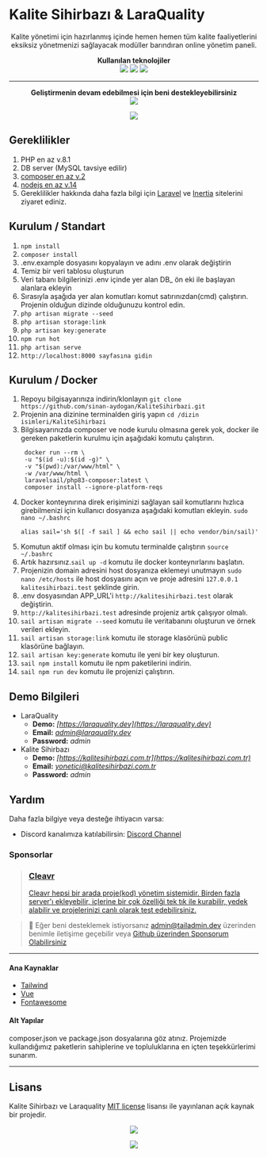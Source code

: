 Kalite Sihirbazı & LaraQuality
======

<p align="center">
Kalite yönetimi için hazırlanmış içinde hemen hemen tüm kalite faaliyetlerini eksiksiz yönetmenizi sağlayacak modüller barındıran online yönetim paneli.
</p>

<p align="center">
<b>Kullanılan teknolojiler</b>
<br>
  <img src="https://img.shields.io/badge/Laravel-FF2D20?style=for-the-badge&logo=laravel&logoColor=white" />
  <img src="https://img.shields.io/badge/Tailwind_CSS-38B2AC?style=for-the-badge&logo=tailwind-css&logoColor=white" />
  <img src="https://img.shields.io/badge/Vue.js-35495E?style=for-the-badge&logo=vuedotjs&logoColor=4FC08D" />
</p>
<hr>
<p align="center">
<b>Geliştirmenin devam edebilmesi için beni destekleyebilirsiniz</b>
<br/>
<a href="https://ko-fi.com/sinanaydogan" target="_blank">
    <img src="https://ko-fi.com/img/githubbutton_sm.svg">
</a>

</p>

<p align="center">
<a href="https://www.buymeacoffee.com/sinanaydogan">
    <img src="https://img.buymeacoffee.com/button-api/?text=Buy me a coffee&emoji=&slug=sinanaydogan&button_colour=FFDD00&font_colour=000000&font_family=Lato&outline_colour=000000&coffee_colour=ffffff">
</a>
</p>


Gereklilikler
------
1. PHP en az v.8.1
2. DB server (MySQL tavsiye edilir)
3. [composer en az v.2](https://getcomposer.org/)
4. [nodejs en az v.14](https://nodejs.org/)
5. Gereklilikler hakkında daha fazla bilgi için [Laravel](https://laravel.com/) ve [Inertia](https://inertiajs.com/) sitelerini ziyaret ediniz.


Kurulum / Standart
------

1. ```npm install```
2. ```composer install```
3. .env.example dosyasını kopyalayın ve adını .env olarak değiştirin
4. Temiz bir veri tablosu oluşturun
5. Veri tabanı bilgilerinizi .env içinde yer alan DB_ ön eki ile başlayan alanlara ekleyin
6. Sırasıyla aşağıda yer alan komutları komut satırınızdan(cmd) çalıştırın. Projenin olduğun dizinde olduğunuzu kontrol edin.
7. ```php artisan migrate --seed```
8. ```php artisan storage:link```
9. ```php artisan key:generate```
10. ```npm run hot```
11. ```php artisan serve```
12. ```http://localhost:8000 sayfasına gidin```

Kurulum / Docker
------
1. Repoyu bilgisayarınıza indirin/klonlayın ```git clone https://github.com/sinan-aydogan/KaliteSihirbazi.git```
2. Projenin ana dizinine terminalden giriş yapın ```cd /dizin isimleri/KaliteSihirbazi```
3. Bilgisayarınızda composer ve node kurulu olmasına gerek yok, docker ile gereken paketlerin kurulmu için aşağıdaki komutu çalıştırın.
   ```
    docker run --rm \
    -u "$(id -u):$(id -g)" \
    -v "$(pwd):/var/www/html" \
    -w /var/www/html \
    laravelsail/php83-composer:latest \
    composer install --ignore-platform-reqs
   ```
5. Docker konteynırına direk erişiminizi sağlayan sail komutlarını hızlıca girebilmenizi için kullanıcı dosyanıza aşağıdaki komutları ekleyin. ```sudo nano ~/.bashrc```
   ```
   alias sail='sh $([ -f sail ] && echo sail || echo vendor/bin/sail)'
   ```
7. Komutun aktif olması için bu komutu terminalde çalıştırın ```source ~/.bashrc```
8. Artık hazırsınız.```sail up -d``` komutu ile docker konteynırlarını başlatın.
9. Projenizin domain adresini host dosyanıza eklemeyi unutmayın ```sudo nano /etc/hosts``` ile host dosyasını açın ve proje adresini ```127.0.0.1 kalitesihirbazi.test``` şeklinde girin.
10. .env dosyasından APP_URL'i ```http://kalitesihirbazi.test``` olarak değiştirin.
11. ```http://kalitesihirbazi.test``` adresinde projeniz artık çalışıyor olmalı.
12. ```sail artisan migrate --seed``` komutu ile veritabanını oluşturun ve örnek verileri ekleyin.
13. ```sail artisan storage:link``` komutu ile storage klasörünü public klasörüne bağlayın.
14. ```sail artisan key:generate``` komutu ile yeni bir key oluşturun.
15. ```sail npm install``` komutu ile npm paketilerini indirin.
16. ```sail npm run dev``` komutu ile projenizi çalıştırın.

Demo Bilgileri
------
- LaraQuality
  - **Demo:** *[https://laraquality.dev](https://laraquality.dev)*
  - **Email:** *admin@laraquality.dev*
  - **Password:** *admin*
- Kalite Sihirbazı
  - **Demo:** *[https://kalitesihirbazi.com.tr](https://kalitesihirbazi.com.tr)*
  - **Email:** *yonetici@kalitesihirbazi.com.tr*
  - **Password:** *admin*

## Yardım

Daha fazla bilgiye veya desteğe ihtiyacın varsa:
- Discord kanalımıza katılabilirsin: [Discord Channel](https://discord.gg/TnjA2GqYmw)

### Sponsorlar

><a href="https://cleavr.io/" target="_blank"><h3>Cleavr</h3>
Cleavr hepsi bir arada proje(kod) yönetim sistemidir. Birden fazla server'ı ekleyebilir, içlerine bir çok özelliği tek tık ile kurabilir, yedek alabilir ve projelerinizi canlı olarak test edebilirsiniz.</a>

> :metal: Eğer beni desteklemek istiyorsanız [admin@tailadmin.dev](mailto:admin@tailadmin.dev) üzerinden benimle iletişime geçebilir veya [Github üzerinden Sponsorum Olabilirsiniz](https://github.com/sponsors/sinan-aydogan)

---

#### Ana Kaynaklar

- [Tailwind](https://tailwindcss.com/)
- [Vue](https://vuejs.org/)
- [Fontawesome](https://fontawesome.com/)

#### Alt Yapılar

composer.json ve package.json dosyalarına göz atınız. Projemizde kullandığımız paketlerin sahiplerine ve topluluklarına en içten teşekkürlerimi sunarım.

---
Lisans
------
Kalite Sihirbazı ve Laraquality [MIT license](https://opensource.org/licenses/MIT) lisansı ile yayınlanan açık kaynak bir projedir.

<p align="center">

<a href="https://ko-fi.com/sinanaydogan" target="_blank">
    <img src="https://ko-fi.com/img/githubbutton_sm.svg">
</a>

</p>

<p align="center">
<a href="https://www.buymeacoffee.com/sinanaydogan">
    <img src="https://img.buymeacoffee.com/button-api/?text=Buy me a coffee&emoji=&slug=sinanaydogan&button_colour=FFDD00&font_colour=000000&font_family=Lato&outline_colour=000000&coffee_colour=ffffff">
</a>
</p>
